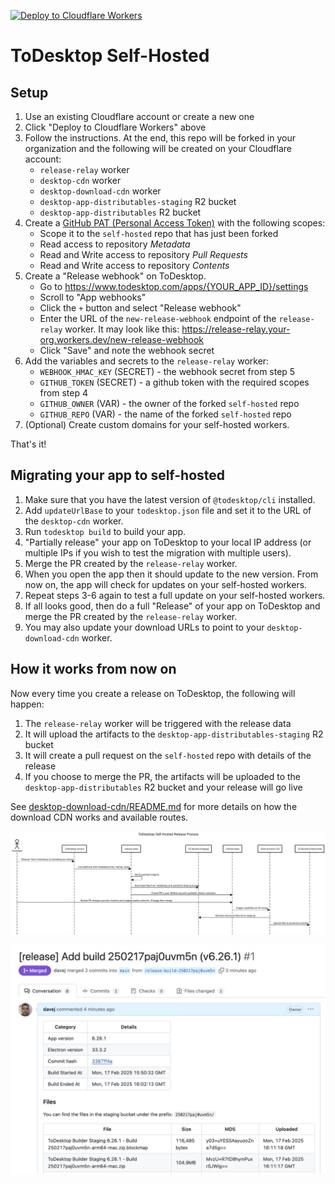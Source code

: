 [![Deploy to Cloudflare Workers](https://deploy.workers.cloudflare.com/button)](https://deploy.workers.cloudflare.com/?url=https://github.com/ToDesktop/self-hosted)

# ToDesktop Self-Hosted

## Setup

1. Use an existing Cloudflare account or create a new one
2. Click "Deploy to Cloudflare Workers" above
3. Follow the instructions. At the end, this repo will be forked in your organization and the following will be created on your Cloudflare account:
   - `release-relay` worker
   - `desktop-cdn` worker
   - `desktop-download-cdn` worker
   - `desktop-app-distributables-staging` R2 bucket
   - `desktop-app-distributables` R2 bucket
4. Create a [GitHub PAT (Personal Access Token)](https://github.com/settings/personal-access-tokens/new) with the following scopes:
   - Scope it to the `self-hosted` repo that has just been forked
   - Read access to repository _Metadata_
   - Read and Write access to repository _Pull Requests_
   - Read and Write access to repository _Contents_
5. Create a "Release webhook" on ToDesktop.
   - Go to https://www.todesktop.com/apps/{YOUR_APP_ID}/settings
   - Scroll to "App webhooks"
   - Click the `+` button and select "Release webhook"
   - Enter the URL of the `new-release-webhook` endpoint of the `release-relay` worker. It may look like this: https://release-relay.your-org.workers.dev/new-release-webhook
   - Click "Save" and note the webhook secret
6. Add the variables and secrets to the `release-relay` worker:
   - `WEBHOOK_HMAC_KEY` (SECRET) - the webhook secret from step 5
   - `GITHUB_TOKEN` (SECRET) - a github token with the required scopes from step 4
   - `GITHUB_OWNER` (VAR) - the owner of the forked `self-hosted` repo
   - `GITHUB_REPO` (VAR) - the name of the forked `self-hosted` repo
7. (Optional) Create custom domains for your self-hosted workers.

That's it!

## Migrating your app to self-hosted

1. Make sure that you have the latest version of `@todesktop/cli` installed.
2. Add `updateUrlBase` to your `todesktop.json` file and set it to the URL of the `desktop-cdn` worker.
3. Run `todesktop build` to build your app.
4. "Partially release" your app on ToDesktop to your local IP address (or multiple IPs if you wish to test the migration with multiple users).
5. Merge the PR created by the `release-relay` worker.
6. When you open the app then it should update to the new version. From now on, the app will check for updates on your self-hosted workers.
7. Repeat steps 3-6 again to test a full update on your self-hosted workers.
8. If all looks good, then do a full "Release" of your app on ToDesktop and merge the PR created by the `release-relay` worker.
9. You may also update your download URLs to point to your `desktop-download-cdn` worker.

## How it works from now on

Now every time you create a release on ToDesktop, the following will happen:

1. The `release-relay` worker will be triggered with the release data
2. It will upload the artifacts to the `desktop-app-distributables-staging` R2 bucket
3. It will create a pull request on the `self-hosted` repo with details of the release
4. If you choose to merge the PR, the artifacts will be uploaded to the `desktop-app-distributables` R2 bucket and your release will go live

See [desktop-download-cdn/README.md](packages/desktop-download-cdn/README.md) for more details on how the download CDN works and available routes.

![Sequence Diagram](./docs/sequence-diagram.svg)

![Screenshot of a PR to release new version](./docs/pr-screenshot.jpeg)
